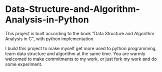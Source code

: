 # Data-Structure-and-Algorithm-Analysis-in-Python
This project is built according to the book "Data Structure and Algorithm Analysis in C", with python implementation.

I build this project to make myself get more used to python programming, learn data structure and algorithm at the same time. You are warmly welcomed to make commitments to my work, or just fork my work and do some experiment.
